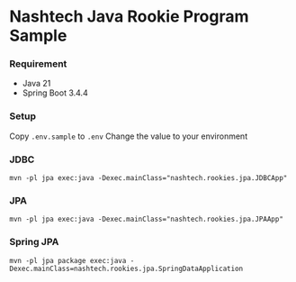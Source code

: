 # Nashtech Java Rookie Program Sample

### Requirement
- Java 21
- Spring Boot 3.4.4



### Setup

Copy `.env.sample` to `.env`
Change the value to your environment

### JDBC
```shell
mvn -pl jpa exec:java -Dexec.mainClass="nashtech.rookies.jpa.JDBCApp"
```

### JPA 
```shell
mvn -pl jpa exec:java -Dexec.mainClass="nashtech.rookies.jpa.JPAApp"
``` 
### Spring JPA
```shell
mvn -pl jpa package exec:java -Dexec.mainClass=nashtech.rookies.jpa.SpringDataApplication 
```